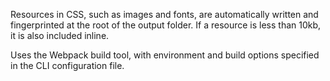 Resources in CSS, such as images and fonts, are automatically written and fingerprinted at the root
of the output folder.  If a resource is less than 10kb, it  is also included inline.

Uses the Webpack build tool, with environment and build options specified in the CLI configuration
file.
